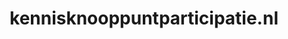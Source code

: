 ---
layout: post
title:  "kennisknooppuntparticipatie.nl"
internal_url:  "/dutchgov/kennisknooppuntparticipatie.nl.html"
categories: dutchgov
---